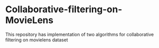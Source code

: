 # Collaborative-filtering-on-MovieLens
This repository has implementation of two algorithms for collaborative filtering on movielens dataset

